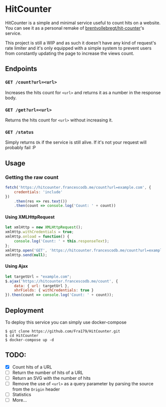 # HitCounter
HitCounter is a simple and minimal service useful to count hits on a website. 
You can see it as a personal remake of [brentvollebregt/hit-counter](https://github.com/brentvollebregt/hit-counter)'s service. 

This project is still a WIP and as such it doesn't have any kind of request's rate limiter and it's only equipped 
with a simple system to prevent users from constantly updating the page to increase the views count.  

## Endpoints
### `GET /count?url=<url>`
Increases the hits count for `<url>` and returns it as a number in the response body. 

### `GET /get?url=<url>`
Returns the hits count for `<url>` without increasing it. 

### `GET /status`
Simply returns `Ok` if the service is still alive. If it's not your request will probably fail :P

## Usage
### Getting the raw count

```javascript
fetch('https://hitcounter.francescodb.me/count?url=example.com', {
    credentials: 'include'
})
    .then(res => res.text())
    .then(count => console.log('Count: ' + count))
```

#### Using XMLHttpRequest

```javascript
let xmlHttp = new XMLHttpRequest();
xmlHttp.withCredentials = true;
xmlHttp.onload = function() {
    console.log('Count: ' + this.responseText);
};
xmlHttp.open('GET', 'https://hitcounter.francescodb.me/count?url=example.com', true);
xmlHttp.send(null);
```

#### Using Ajax

```javascript
let targetUrl = "example.com";
$.ajax('https://hitcounter.francescodb.me/count', {
    data: { url: targetUrl },
    xhrFields: { withCredentials: true }
}).then(count => console.log('Count: ' + count));
```

## Deployment 
To deploy this service you can simply use docker-compose
```shell
$ git clone https://github.com/Fra179/HitCounter.git
$ cd HitCounter
$ docker-compose up -d
```

## TODO:
- [x] Count hits of a URL
- [ ] Return the number of hits of a URL
- [ ] Return an SVG with the number of hits
- [ ] Remove the use of `<url>` as a query parameter by parsing the source from the `Origin` header
- [ ] Statistics
- [ ] More...